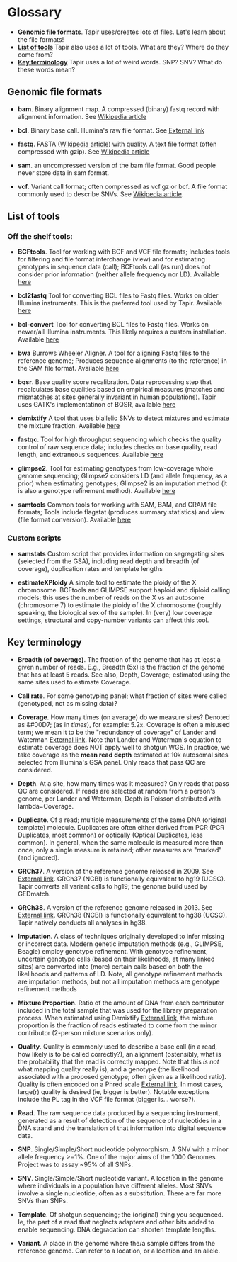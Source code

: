 # Glossary

-  [**Genomic file formats**](#genomic-file-formats). Tapir uses/creates lots of files. Let's learn about the file formats!
-  [**List of tools**](#list-of-tools) Tapir also uses a lot of tools. What are they? Where do they come from?
-  [**Key terminology**](#key-terminology) Tapir uses a lot of weird words. SNP? SNV? What do these words mean?


## Genomic file formats

- **bam**. Binary alignment map. A compressed (binary) fastq record with alignment information. See [Wikipedia article](https://en.wikipedia.org/wiki/SAM_(file_format))

- **bcl**. Binary base call. Illumina's raw file format. See [External link](https://www.illumina.com/informatics/sequencing-data-analysis/sequence-file-formats.html)

- **fastq**. FASTA ([Wikipedia article](https://en.wikipedia.org/wiki/FASTA_format)) with quality. A text file format (often compressed with gzip). See [Wikipedia article](https://en.wikipedia.org/wiki/FASTQ_format)

- **sam**. an uncompressed version of the bam file format. Good people never store data in sam format.

- **vcf**. Variant call format; often compressed as vcf.gz or bcf. A file format commonly used to describe SNVs. See [Wikipedia article](https://en.wikipedia.org/wiki/Variant_Call_Format).


## List of tools
### Off the shelf tools:
- **BCFtools**. Tool for working with BCF and VCF file formats; Includes tools for filtering and file format interchange (view) and for estimating genotypes in sequence data (call); BCFtools call (as run) does not consider prior information (neither allele frequency nor LD). Available [here](https://github.com/samtools/bcftools)

- **bcl2fastq** Tool for converting BCL files to Fastq files. Works on older Illumina instruments. This is the preferred tool used by Tapir. Available [here](https://emea.support.illumina.com/sequencing/sequencing_software/bcl2fastq-conversion-software/downloads.html)

- **bcl-convert** Tool for converting BCL files to Fastq files. Works on newer/all Illumina instruments. This likely requires a custom installation. Available [here](https://www.illumina.com/content/illumina-support/language-master/en/sequencing/sequencing_software/bcl-convert/downloads.html)

- **bwa** Burrows Wheeler Aligner. A tool for aligning Fastq files to the reference genome; Produces sequence alignments (to the reference) in the SAM file format. Available [here](https://github.com/lh3/bwa)

- **bqsr**. Base quality score recalibration. Data reprocessing step that recalculates base qualities based on empirical measures (matches and mismatches at sites generally invariant in human populations). Tapir uses GATK's implementatinon of BQSR, available [here](https://github.com/broadinstitute/gatk/releases)

- **demixtify** A tool that uses biallelic SNVs to detect mixtures and estimate the mixture fraction. Available [here](https://github.com/Ahhgust/Demixtify)

- **fastqc**. Tool for high throughput sequencing which checks the quality control of raw sequence data; includes checks on base quality, read length, and extraneous sequences. Available [here](https://www.bioinformatics.babraham.ac.uk/projects/fastqc/)

- **glimpse2**. Tool for estimating genotypes from low-coverage whole genome sequencing; Glimpse2 considers LD (and allele frequency, as a prior) when estimating genotypes; Glimpse2 is an imputation method (it is also a genotype refinement method). Available [here](https://github.com/odelaneau/GLIMPSE)

- **samtools** Common tools for working with SAM, BAM, and CRAM file formats; Tools include flagstat (produces summary statistics) and view (file format conversion). Available [here](https://github.com/samtools)

### Custom scripts

- **samstats** Custom script that provides information on segregating sites (selected from the GSA), including read depth and breadth (of coverage), duplication rates and template lengths

- **estimateXPloidy** A simple tool to estimate the ploidy of the X chromosome. BCFtools and GLIMPSE support haploid and diploid calling models; this uses the number of reads on the X vs an autosome (chromosome 7) to estimate the ploidy of the X chromosome (roughly speaking, the biological sex of the sample). In (very) low coverage settings, structural and copy-number variants can affect this tool.


## Key terminology
- **Breadth (of coverage)**. The fraction of the genome that has at least a given number of reads. E.g., Breadth (5x) is the fraction of the genome that has at least 5 reads. See also, Depth, Coverage; estimated using the same sites used to estimate Coverage.

- **Call rate**. For some genotyping panel; what fraction of sites were called (genotyped, not as missing data)?

- **Coverage**. How many times (on average) do we measure sites? Denoted as &#00D7; (as in *times*), for example: 5.2`x`. Coverage is often a misused term; we mean it to be the "redundancy of coverage" of Lander and Waterman [External link](https://doi.org/10.1016/0888-7543(88)90007-9). Note that Lander and Waterman's equation to estimate coverage does NOT apply well to shotgun WGS. In practice, we take coverage as the **mean read depth** estimated at 10k autosomal sites selected from Illumina's GSA panel. Only reads that pass QC are considered.

- **Depth**. At a site, how many times was it measured? Only reads that pass QC are considered. If reads are selected at random from a person's genome, per Lander and Waterman, Depth is Poisson distributed with lambda=Coverage.

- **Duplicate**. Of a read; multiple measurements of the same DNA (original template) molecule. Duplicates are often either derived from PCR (PCR Duplicates, most common) or optically (Optical Duplicates, less common). In general, when the same molecule is measured more than once, only a single measure is retained; other measures are "marked" (and ignored).

- **GRCh37**. A version of the reference genome released in 2009. See [External link](https://www.ncbi.nlm.nih.gov/datasets/genome/GCF_000001405.13/). GRCh37 (NCBI) is functionally equivalent to hg19 (UCSC). Tapir converts all variant calls to hg19; the genome build used by GEDmatch.

- **GRCh38**. A version of the reference genome released in 2013. See [External link](https://www.ncbi.nlm.nih.gov/datasets/genome/GCF_000001405.26/). GRCh38 (NCBI) is functionally equivalent to hg38 (UCSC). Tapir natively conducts all analyses in hg38.

- **Imputation**. A class of techniques originally developed to infer missing or incorrect data. Modern genetic imputation methods (e.g., GLIMPSE, Beagle) employ genotype refinement. With genotype refinement, uncertain genotype calls (based on their likelihoods, at many linked sites) are converted into (more) certain calls based on both the likelihoods and patterns of LD. Note, all genotype refinement methods are imputation methods, but not all imputation methods are genotype refinement methods

- **Mixture Proportion**. Ratio of the amount of DNA from each contributor included in the total sample that was used for the library preparation process. When estimated using Demixtify [External link](https://doi.org/10.1016/j.fsigen.2023.102980), the mixture proportion is the fraction of reads estimated to come from the minor contributor (2-person mixture scenarios only).

- **Quality**. Quality is commonly used to describe a base call (in a read, how likely is to be called correctly?), an alignment (ostensibly, what is the probability that the read is correctly mapped. Note that this *is not* what mapping quality really is), and a genotype (the likelihood associated with a proposed genotype; often given as a likelihood ratio). Quality is often encoded on a Phred scale [External link](https://en.wikipedia.org/wiki/Phred_quality_score). In most cases, large(r) quality is desired (ie, bigger is better). Notable exceptions include the PL tag in the VCF file format (bigger is... worse?).

- **Read**. The raw sequence data produced by a sequencing instrument, generated as a result of detection of the sequence of nucleotides in a DNA strand and the translation of that information into digital sequence data.

- **SNP**. Single/Simple/Short nucleotide polymorphism. A SNV with a minor allele frequency >=1%. One of the major aims of the 1000 Genomes Project was to assay ~95% of all SNPs.

- **SNV**. Single/Simple/Short nucleotide variant. A location in the genome where individuals in a population have different alleles. Most SNVs involve a single nucleotide, often as a substitution. There are far more SNVs than SNPs.

- **Template**. Of shotgun sequencing; the (original) thing you sequenced. Ie, the part of a read that neglects adapters and other bits added to enable sequencing. DNA degradation can shorten template lengths.

- **Variant**. A place in the genome where the/a sample differs from the reference genome. Can refer to a location, or a location and an allele.